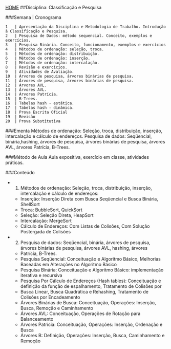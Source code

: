 [HOME](https://github.com/lucastafarelbs/Ensino-Superior-de-Informatica-GRATUITO) 
##Disciplina: Classificação e Pesquisa

###Semana | Cronograma
```
1	| Apresentação da Disciplina e Metodologia de Trabalho. Introdução à Classificação e Pesquisa.
2	| Pesquisa de Dados: método sequencial. Conceito, exemplos e exercícios.
3	| Pesquisa Binária. Conceito, funcionamento, exemplos e exercícios
4	| Métodos de ordenação: seleção, troca.
5	| Métodos de ordenação: distribuição.
6	| Métodos de ordenação: inserção.
7	| Métodos de ordenação: intercalação.
8	| Revisão e exercícios.
9	| Atividades de Avaliação.
10	| Árvores de pesquisa, árvores binárias de pesquisa.
11	| Árvores de pesquisa, árvores binárias de pesquisa.
12	| Árvores AVL.
13	| Árvores AVL.
14	| Árvores Patrícia.
15	| B-Trees.
16	| Tabelas hash - estática.
17	| Tabelas hash - dinâmica.
18	| Prova Escrita Oficial
19	| Revisão
20	| Prova Substitutiva

```
###Ementa
Métodos de ordenação: Seleção, troca, distribuição, inserção, intercalação e cálculo de endereços. Pesquisa de dados: Seqüencial, binária,hashing, árvores de pesquisa, árvores binárias de pesquisa, árvores AVL, árvores Patrícia, B-Trees.

###Método de Aula
Aula expositiva, exercício em classe, atividades práticas.

###Conteúdo
- 1. Métodos de ordenação: Seleção, troca, distribuição, inserção, intercalação e cálculo de endereços:
  - Inserção: Inserção Direta com Busca Seqüencial e Busca Binária, ShellSort
  - Troca: BubbleSort, QuickSort
  - Seleção: Seleção Direta, HeapSort
  - Intercalação: MergeSort
  - Cálculo de Endereços: Com Listas de Colisões, Com Solução Postergada de Colisões
- 2. Pesquisa de dados: Seqüencial, binária, árvores de pesquisa, árvores binárias de pesquisa, árvores AVL, hashing, árvores
  - Patrícia, B-Trees.
  - Pesquisa Seqüencial: Conceituação e Algoritmo Básico, Melhorias Baseadas em Alterações no Algoritmo Básico
  - Pesquisa Binária: Conceituação e Algoritmo Básico: implementação iterativa e recursiva
  - Pesquisa Por Cálculo de Endereços (Hash tables): Conceituação e definição da função de espalhamento, Tratamento de Colisões por
  - Busca Linear, Busca Quadrática e Rehashing, Tratamento de Colisões por Encadeamento
  - Árvores Binárias de Busca: Conceituação, Operações: Inserção, Busca, Remoção e Caminhamento
  - Árvores AVL: Conceituação, Operações de Rotação para Balanceamento
  - Árvores Patrícia: Conceituação, Operações: Inserção, Ordenação e Busca
  - Árvores B: Definição, Operações: Inserção, Busca, Caminhamento e Remoção
